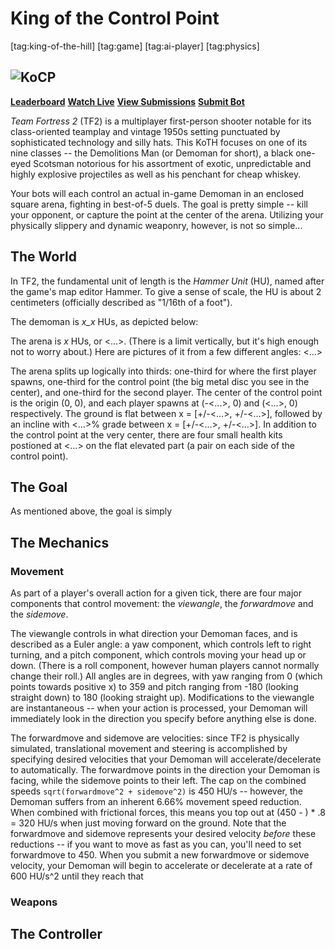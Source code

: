 # King of the Control Point
[tag:king-of-the-hill] [tag:game] [tag:ai-player] [tag:physics]

![KoCP](...)
---
[**Leaderboard**](...)
[**Watch Live**](...)
[**View Submissions**](...)
[**Submit Bot**](...)

*Team Fortress 2* (TF2) is a multiplayer first-person shooter notable for its class-oriented teamplay and vintage 1950s setting punctuated by sophisticated technology and silly hats. This KoTH focuses on one of its nine classes -- the Demolitions Man (or Demoman for short), a black one-eyed Scotsman notorious for his assortment of exotic, unpredictable and highly explosive projectiles as well as his penchant for cheap whiskey.

Your bots will each control an actual in-game Demoman in an enclosed square arena, fighting in best-of-5 duels. The goal is pretty simple -- kill your opponent, or capture the point at the center of the arena. Utilizing your physically slippery and dynamic weaponry, however, is not so simple...

## The World

In TF2, the fundamental unit of length is the *Hammer Unit* (HU), named after the game's map editor Hammer. To give a sense of scale, the HU is about 2 centimeters (officially described as "1/16th of a foot").

The demoman is _x_x_ HUs, as depicted below:

The arena is _x_ HUs, or <...>. (There is a limit vertically, but it's high enough not to worry about.) Here are pictures of it from a few different angles: <...>

The arena splits up logically into thirds: one-third for where the first player spawns, one-third for the control point (the big metal disc you see in the center), and one-third for the second player. The center of the control point is the origin (0, 0), and each player spawns at (-<...>, 0) and (<...>, 0) respectively. The ground is flat between x = [+/-<...>, +/-<...>], followed by an incline with <...>% grade between x = [+/-<...>, +/-<...>]. In addition to the control point at the very center, there are four small health kits postioned at <...> on the flat elevated part (a pair on each side of the control point).

## The Goal

As mentioned above, the goal is simply 

## The Mechanics

### Movement

As part of a player's overall action for a given tick, there are four major components that control movement: the *viewangle*, the *forwardmove* and the *sidemove*. 

The viewangle controls in what direction your Demoman faces, and is described as a Euler angle: a yaw component, which controls left to right turning, and a pitch component, which controls moving your head up or down. (There is a roll component, however human players cannot normally change their roll.) All angles are in degrees, with yaw ranging from 0 (which points towards positive x) to 359 and pitch ranging from -180 (looking straight down) to 180 (looking straight up). Modifications to the viewangle are instantaneous -- when your action is processed, your Demoman will immediately look in the direction you specify before anything else is done.

The forwardmove and sidemove are velocities: since TF2 is physically simulated, translational movement and steering is accomplished by specifying desired velocities that your Demoman will accelerate/decelerate to automatically. The forwardmove points in the direction your Demoman is facing, while the sidemove points to their left. The cap on the combined speeds `sqrt(forwardmove^2 + sidemove^2)` is 450 HU/s -- however, the Demoman suffers from an inherent 6.66% movement speed reduction. When combined with frictional forces, this means you top out at (450 - ) * .8 = 320 HU/s when just moving forward on the ground. Note that the forwardmove and sidemove represents your desired velocity *before* these reductions -- if you want to move as fast as you can, you'll need to set forwardmove to 450. When you submit a new forwardmove or sidemove velocity, your Demoman will begin to accelerate or decelerate at a rate of 600 HU/s^2 until they reach that 


### Weapons

## The Controller